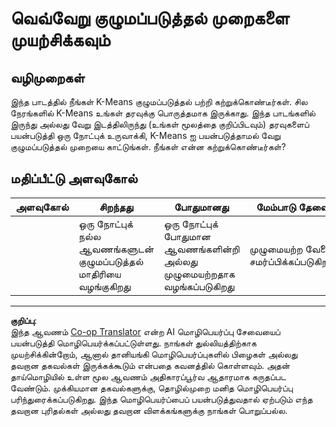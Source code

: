 <!--
CO_OP_TRANSLATOR_METADATA:
{
  "original_hash": "b8e17eff34ad1680eba2a5d3cf9ffc41",
  "translation_date": "2025-10-11T12:08:27+00:00",
  "source_file": "5-Clustering/2-K-Means/assignment.md",
  "language_code": "ta"
}
-->
# வெவ்வேறு குழுமப்படுத்தல் முறைகளை முயற்சிக்கவும்

## வழிமுறைகள்

இந்த பாடத்தில் நீங்கள் K-Means குழுமப்படுத்தல் பற்றி கற்றுக்கொண்டீர்கள். சில நேரங்களில் K-Means உங்கள் தரவுக்கு பொருத்தமாக இருக்காது. இந்த பாடங்களில் இருந்து அல்லது வேறு இடத்திலிருந்து (உங்கள் மூலத்தை குறிப்பிடவும்) தரவுகளைப் பயன்படுத்தி ஒரு நோட்புக் உருவாக்கி, K-Means ஐ பயன்படுத்தாமல் வேறு குழுமப்படுத்தல் முறையை காட்டுங்கள். நீங்கள் என்ன கற்றுக்கொண்டீர்கள்?

## மதிப்பீட்டு அளவுகோல்

| அளவுகோல் | சிறந்தது                                                        | போதுமானது                                                          | மேம்பாடு தேவை                 |
| -------- | --------------------------------------------------------------- | -------------------------------------------------------------------- | ---------------------------- |
|          | ஒரு நோட்புக் நல்ல ஆவணங்களுடன் குழுமப்படுத்தல் மாதிரியை வழங்குகிறது | ஒரு நோட்புக் போதுமான ஆவணங்களின்றி அல்லது முழுமையற்றதாக வழங்கப்படுகிறது | முழுமையற்ற வேலை சமர்ப்பிக்கப்படுகிறது |

---

**குறிப்பு**:  
இந்த ஆவணம் [Co-op Translator](https://github.com/Azure/co-op-translator) என்ற AI மொழிபெயர்ப்பு சேவையைப் பயன்படுத்தி மொழிபெயர்க்கப்பட்டுள்ளது. நாங்கள் துல்லியத்திற்காக முயற்சிக்கின்றோம், ஆனால் தானியங்கி மொழிபெயர்ப்புகளில் பிழைகள் அல்லது தவறான தகவல்கள் இருக்கக்கூடும் என்பதை கவனத்தில் கொள்ளவும். அதன் தாய்மொழியில் உள்ள மூல ஆவணம் அதிகாரப்பூர்வ ஆதாரமாக கருதப்பட வேண்டும். முக்கியமான தகவல்களுக்கு, தொழில்முறை மனித மொழிபெயர்ப்பு பரிந்துரைக்கப்படுகிறது. இந்த மொழிபெயர்ப்பைப் பயன்படுத்துவதால் ஏற்படும் எந்த தவறான புரிதல்கள் அல்லது தவறான விளக்கங்களுக்கு நாங்கள் பொறுப்பல்ல.